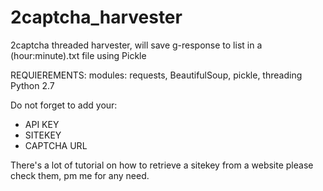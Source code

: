# 2captcha_harvester
2captcha threaded harvester, will save g-response to list in a (hour:minute).txt file using Pickle



REQUIEREMENTS: modules: requests, BeautifulSoup, pickle, threading
Python 2.7 

Do not forget to add your:
- API KEY 
- SITEKEY
- CAPTCHA URL

There's a lot of tutorial on how to retrieve a sitekey from a website please check them, pm me for any need. 
